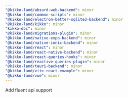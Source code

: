 ```yaml
---
"@kikko-land/absurd-web-backend": minor
"@kikko-land/common-scripts": minor
"@kikko-land/electron-better-sqlite3-backend": minor
"@kikko-land/kikko": minor
"kikko-doc": minor
"@kikko-land/migrations-plugin": minor
"@kikko-land/native-expo-backend": minor
"@kikko-land/native-ionic-backend": minor
"@kikko-land/react": minor
"@kikko-land/react-native-backend": minor
"@kikko-land/react-queries-hooks": minor
"@kikko-land/reactive-queries-plugin": minor
"@kikko-land/tauri-backend": minor
"@kikko-land/vite-react-example": minor
"@kikko-land/vue": minor
---
```


Add fluent api support
